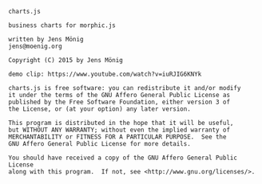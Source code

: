 
	charts.js

	business charts for morphic.js

	written by Jens Mönig
	jens@moenig.org

	Copyright (C) 2015 by Jens Mönig

	demo clip: https://www.youtube.com/watch?v=iuRJIG6KNYk

	charts.js is free software: you can redistribute it and/or modify
	it under the terms of the GNU Affero General Public License as
	published by the Free Software Foundation, either version 3 of
	the License, or (at your option) any later version.

	This program is distributed in the hope that it will be useful,
	but WITHOUT ANY WARRANTY; without even the implied warranty of
	MERCHANTABILITY or FITNESS FOR A PARTICULAR PURPOSE.  See the
	GNU Affero General Public License for more details.

	You should have received a copy of the GNU Affero General Public License
	along with this program.  If not, see <http://www.gnu.org/licenses/>.
